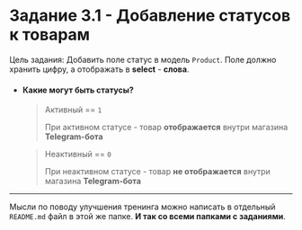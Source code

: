 # Задание 3.1 - Добавление статусов к товарам

Цель задания: Добавить поле статус в модель `Product`. Поле должно хранить цифру, а отображать в **select** - **слова**.

- #### Какие могут быть статусы?
    > Активный == `1`
    >
    > При активном статусе - товар **отображается** внутри магазина **Telegram-бота** 

    > Неактивный == `0`
    >
    > При неактивном статусе - товар **не отображается** внутри магазина **Telegram-бота**

____

Мысли по поводу улучшения тренинга можно написать в отдельный `README.md` файл в этой же папке. **И так со всеми папками с заданиями**.
